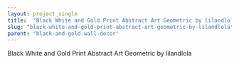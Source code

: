 ```yaml
---
layout: project_single
title:  "Black White and Gold Print Abstract Art Geometric by lilandlola"
slug: "black-white-and-gold-print-abstract-art-geometric-by-lilandlola"
parent: "black-and-gold-wall-decor"
---
```

Black White and Gold Print Abstract Art Geometric by lilandlola